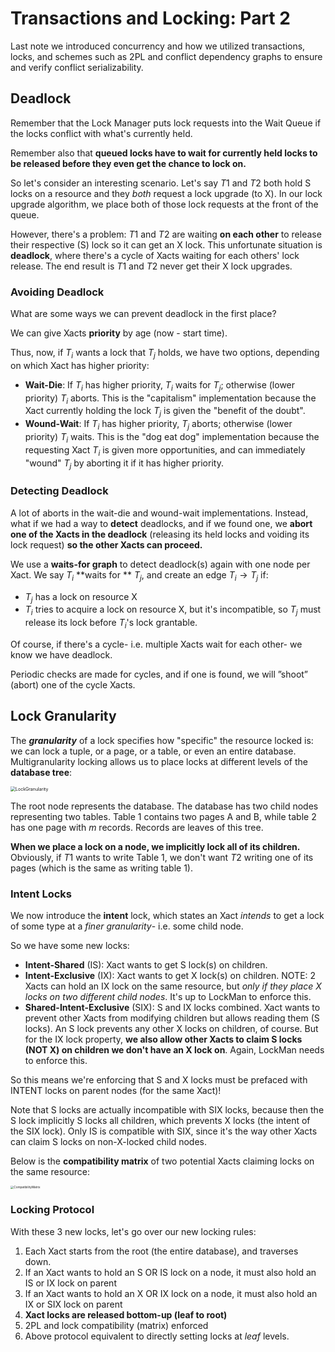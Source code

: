 # Transactions and Locking: Part 2

Last note we introduced concurrency and how we utilized transactions, locks, and schemes such as 2PL and conflict dependency graphs to ensure and verify conflict serializability. 

## Deadlock

Remember that the Lock Manager puts lock requests into the Wait Queue if the locks conflict with what's currently held.

Remember also that **queued locks have to wait for currently held locks to be released before they even get the chance to lock on.**

So let's consider an interesting scenario. Let's say $T1$ and $T2$ both hold S locks on a resource and they *both* request a lock upgrade (to X). In our lock upgrade algorithm, we place both of those lock requests at the front of the queue. 

However, there's a problem: $T1$ and $T2$ are waiting **on each other** to release their respective (S) lock so it can get an X lock. This unfortunate situation is **deadlock**, where there's a cycle of Xacts waiting for each others' lock release. The end result is $T1$ and $T2$ never get their X lock upgrades. 

### Avoiding Deadlock

What are some ways we can prevent deadlock in the first place? 

We can give Xacts **priority** by age (now - start time). 

Thus, now, if $T_i$ wants a lock that $T_j$ holds, we have two options, depending on which Xact has higher priority:

- **Wait-Die**: If $T_i$ has higher priority, $T_i$ waits for $T_j$; otherwise (lower priority) $T_i$ aborts. This is the "capitalism" implementation because the Xact currently holding the lock $T_j$ is given the "benefit of the doubt".
- **Wound-Wait**:  If $T_i$ has higher priority, $T_j$ aborts; otherwise (lower priority) $T_i$ waits. This is the "dog eat dog" implementation because the requesting Xact $T_i$ is given more opportunities, and can immediately "wound" $T_j$ by aborting it if it has higher priority. 

### Detecting Deadlock

A lot of aborts in the wait-die and wound-wait implementations. Instead, what if we had a way to **detect** deadlocks, and if we found one, we **abort one of the Xacts in the deadlock** (releasing its held locks and voiding its lock request) **so the other Xacts can proceed.** 

We use a **waits-for graph** to detect deadlock(s) again with one node per Xact. We say $T_i$ **waits for ** $T_j$, and create an edge $T_i \rightarrow T_j$ if:

- $T_j$ has a lock on resource X
- $T_i$ tries to acquire a lock on resource X, but it's incompatible, so $T_j$ must release its lock before $T_i$'s lock grantable. 

Of course, if there's a cycle- i.e. multiple Xacts wait for each other- we know we have deadlock.

Periodic checks are made for cycles, and if one is found, we will ”shoot” (abort) one of the cycle Xacts.

## Lock Granularity

The ***granularity*** of a lock specifies how "specific" the resource locked is: we can lock a tuple, or a page, or a table, or even an entire database. Multigranularity locking allows us to place locks at different levels of the **database tree**: 

<img src="C:\Users\Kevin\Documents\BerkeleyShit\website\kmoy1.github.io\notes\cs186\LockGranularity.PNG" alt="LockGranularity" style="zoom:50%;" />

The root node represents the database. The database has two child nodes representing two tables. Table 1 contains two pages A and B, while table 2 has one page with $m$ records. Records are leaves of this tree.

**When we place a lock on a node, we implicitly lock all of its children.** Obviously, if $T1$ wants to write Table 1, we don't want $T2$ writing one of its pages (which is the same as writing table 1). 

### Intent Locks

We now introduce the **intent** lock, which states an Xact *intends* to get a lock of some type at a *finer granularity*- i.e. some child node. 

So we have some new locks:

- **Intent-Shared** (IS):  Xact wants to get S lock(s) on children.
- **Intent-Exclusive** (IX): Xact wants to get X lock(s) on children. NOTE: 2 Xacts can hold an IX lock on the same resource, but *only if they place X locks on two different child nodes*. It's up to LockMan to enforce this. 
- **Shared-Intent-Exclusive** (SIX): S and IX locks combined. Xact wants to prevent other Xacts from modifying children but allows reading them (S locks). An S lock prevents any other X locks on children, of course. But for the IX lock property, **we also allow other Xacts to claim S locks (NOT X) on children we don't have an X lock on**. Again, LockMan needs to enforce this.

So this means we're enforcing that S and X locks must be prefaced with INTENT locks on parent nodes (for the same Xact)! 

Note that S locks are actually incompatible with SIX locks, because then the S lock implicitly S locks all children, which prevents X locks (the intent of the SIX lock). Only IS is compatible with SIX, since it's the way other Xacts can claim S locks on non-X-locked child nodes. 

Below is the **compatibility matrix** of two potential Xacts claiming locks on the same resource: 

<img src="C:\Users\Kevin\Documents\BerkeleyShit\website\kmoy1.github.io\notes\cs186\CompatibilityMatrix.PNG" alt="CompatibilityMatrix" style="zoom:33%;" />

 ### Locking Protocol

With these 3 new locks, let's go over our new locking rules:

1. Each Xact starts from the root (the entire database), and traverses down. 
2. If an Xact wants to hold an S OR IS lock on a node, it must also hold an IS or IX lock on parent
3. If an Xact wants to hold an X OR IX lock on a node, it must also hold an IX or SIX lock on parent
4. **Xact locks are released bottom-up (leaf to root)**
5. 2PL and lock compatibility (matrix) enforced
6. Above protocol equivalent to directly setting locks at *leaf* levels.

